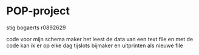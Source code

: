 # POP-project
stig bogaerts
r0892629

code voor mijn schema maker
het leest de data van een text file en met de code kan ik er op elke dag tijslots bijmaker en uitprinten als nieuwe file
